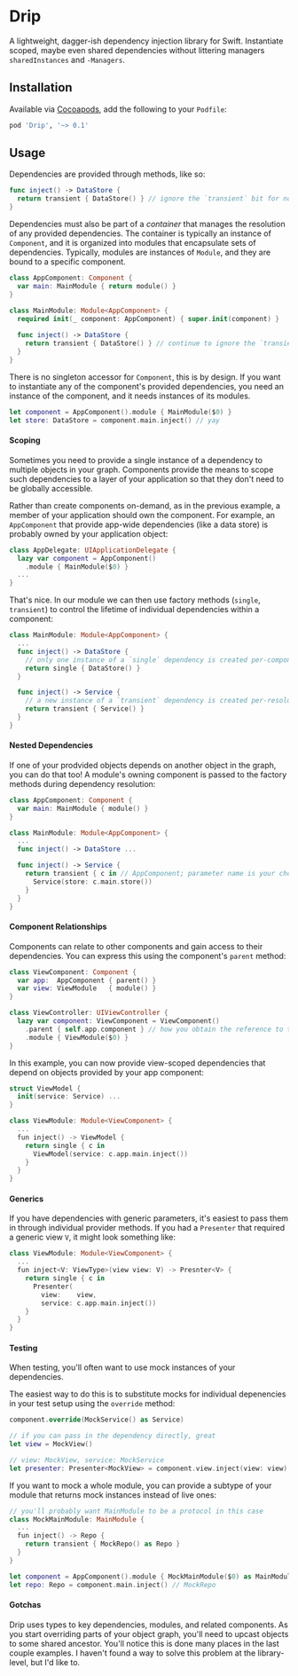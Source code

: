 # Drip

A lightweight, dagger-ish dependency injection library for Swift. Instantiate scoped, maybe even shared dependencies without littering managers `sharedInstances` and `-Managers`.

## Installation

Available via [Cocoapods](https://cocoapods.org/?q=drip), add the following to your `Podfile`:

```ruby
pod 'Drip', '~> 0.1'
```

## Usage
Dependencies are provided through methods, like so:

```swift
func inject() -> DataStore {
  return transient { DataStore() } // ignore the `transient` bit for now
}
```

Dependencies must also be part of a _container_ that manages the resolution of any provided dependencies. The container is typically an instance of `Component`, and it is organized into modules that encapsulate sets of dependencies. Typically, modules are instances of `Module`, and they are bound to a specific component.

```swift
class AppComponent: Component {
  var main: MainModule { return module() }
}

class MainModule: Module<AppComponent> {
  required init(_ component: AppComponent) { super.init(component) }
  
  func inject() -> DataStore {
    return transient { DataStore() } // continue to ignore the `transient` bit
  }
}
```

There is no singleton accessor for `Component`, this is by design. If you want to instantiate any of the component's provided dependencies, you need an instance of the component, and it needs instances of its modules.

```swift
let component = AppComponent().module { MainModule($0) }
let store: DataStore = component.main.inject() // yay
```

#### Scoping
Sometimes you need to provide a single instance of a dependency to multiple objects in your graph. Components provide the means to scope such dependencies to a layer of your application so that they don't need to be globally accessible.

Rather than create components on-demand, as in the previous example, a member of your application should own the component. For example, an `AppComponent` that provide app-wide dependencies (like a data store) is probably owned by your application object:

```swift
class AppDelegate: UIApplicationDelegate {
  lazy var component = AppComponent()
    .module { MainModule($0) }
  ...
}
```

That's nice. In our module we can then use factory methods (`single`, `transient`) to control the lifetime of individual dependencies within a component:

```swift
class MainModule: Module<AppComponent> {
  ...
  func inject() -> DataStore {
    // only one instance of a `single` dependency is created per-component
    return single { DataStore() }
  }

  func inject() -> Service {
    // a new instance of a `transient` dependency is created per-resolution
    return transient { Service() }
  }
}
```

#### Nested Dependencies
If one of your prodvided objects depends on another object in the graph, you can do that too! A module's owning component is passed to the factory methods during dependency resolution:

```swift
class AppComponent: Component {
  var main: MainModule { module() }
}

class MainModule: Module<AppComponent> {
  ...
  func inject() -> DataStore ...

  func inject() -> Service {
    return transient { c in // AppComponent; parameter name is your choice, enjoy!
      Service(store: c.main.store())
    }
  }
}
```

#### Component Relationships
Components can relate to other components and gain access to their dependencies. You can express this using the component's `parent` method:

```swift
class ViewComponent: Component {
  var app:  AppComponent { parent() }
  var view: ViewModule   { module() }
}

class ViewController: UIViewController {
  lazy var component: ViewComponent = ViewComponent()
    .parent { self.app.component } // how you obtain the reference to the parent component is your decision
    .module { ViewModule($0) }
}
```

In this example, you can now provide view-scoped dependencies that depend on objects provided by your app component:

```swift
struct ViewModel {
  init(service: Service) ...
}

class ViewModule: Module<ViewComponent> {
  ...
  fun inject() -> ViewModel {
    return single { c in
      ViewModel(service: c.app.main.inject())
    }
  }
}
```

#### Generics
If you have dependencies with generic parameters, it's easiest to pass them in through individual provider methods. If you had a `Presenter` that required a generic view `V`, it might look something like:

```swift
class ViewModule: Module<ViewComponent> {
  ...
  fun inject<V: ViewType>(view view: V) -> Presnter<V> {
    return single { c in 
      Presenter(
        view:    view, 
        service: c.app.main.inject()) 
    }
  }
}
```

#### Testing
When testing, you'll often want to use mock instances of your dependencies. 

The easiest way to do this is to substitute mocks for individual depenencies in your test setup using the `override` method:

```swift
component.override(MockService() as Service)

// if you can pass in the dependency directly, great
let view = MockView() 

// view: MockView, service: MockService
let presenter: Presenter<MockView> = component.view.inject(view: view) 
```

If you want to mock a whole module, you can provide a subtype of your module that returns mock instances instead of live ones:

```swift
// you'll probably want MainModule to be a protocol in this case
class MockMainModule: MainModule {
  ...
  fun inject() -> Repo {
    return transient { MockRepo() as Repo }
  }
}

let component = AppComponent().module { MockMainModule($0) as MainModule }
let repo: Repo = component.main.inject() // MockRepo
```

#### Gotchas
Drip uses types to key dependencies, modules, and related components. As you start overriding parts of your object graph, you'll need to upcast objects to some shared ancestor. You'll notice this is done many places in the last couple examples. I haven't found a way to solve this problem at the library-level, but I'd like to.
